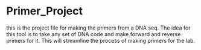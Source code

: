 # Primer_Project
this is the project file for making the primers from a DNA seq. 
The idea for this tool is to take any set of DNA code and make forward and reverse primers for it. This will streamline the process of making primers for the lab.